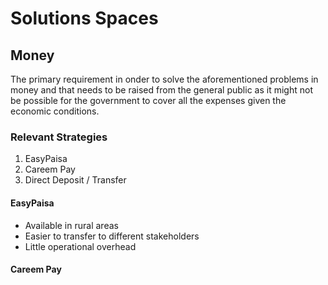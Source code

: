 # Solutions Spaces
## Money
The primary requirement in onder to solve the aforementioned problems in money and that needs to be raised from the general public as it might not be possible for the government to cover all the expenses given the economic conditions.

### Relevant Strategies
1. EasyPaisa
2. Careem Pay
3. Direct Deposit / Transfer

#### EasyPaisa
- Available in rural areas
- Easier to transfer to different stakeholders
- Little operational overhead

#### Careem Pay
